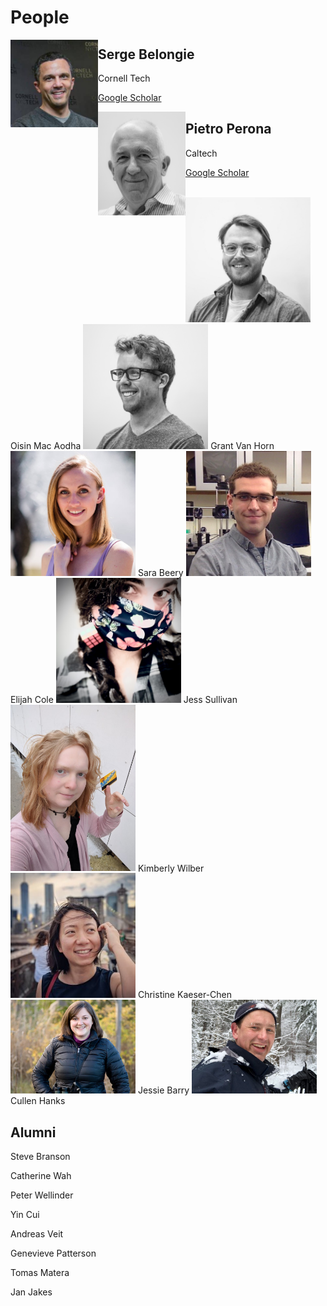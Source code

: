 # People


<img align="left" width="140" src=assets/serge.jpeg>

## Serge Belongie 

Cornell Tech

[Google Scholar](https://scholar.google.com/citations?user=ORr4XJYAAAAJ&hl=en&oi=ao)



<img src=assets/pietro.jpeg width="140" align="left" >

## Pietro Perona  

Caltech   

[Google Scholar](https://scholar.google.com/citations?hl=en&user=j29kMCwAAAAJ)

<br>
<img src=assets/oisin.jpeg width="200">
Oisin Mac Aodha

<img src=assets/grant_bw_1.png width="200">
Grant Van Horn

<img src=assets/sara.jpg width="200">
Sara Beery

<img src=assets/eli.jpeg width="200">
Elijah Cole


<img src=assets/jess.jpeg width="200">
Jess Sullivan

<img src=assets/kimberly.jpeg width="200">
Kimberly Wilber

<img src=assets/christine.jpeg width="200">
Christine Kaeser-Chen

<img src=assets/jessie.jpeg width="200">
Jessie Barry

<img src=assets/cullen.jpeg width="200">
Cullen Hanks

## Alumni

Steve Branson

Catherine Wah

Peter Wellinder

Yin Cui

Andreas Veit

Genevieve Patterson

Tomas Matera

Jan Jakes



